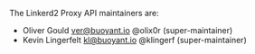 The Linkerd2 Proxy API maintainers are:

* Oliver Gould <ver@buoyant.io> @olix0r (super-maintainer)
* Kevin Lingerfelt <kl@buoyant.io> @klingerf (super-maintainer)

<!--
# Adding a new maintainer

* Submit a PR modifying this file
* Add maintainer to .github/CODEOWNERS
* Obtain approvals per GOVERNANCE.md
* Invite maintainer to https://github.com/orgs/linkerd/teams/linkerd2-maintainers/members
* Invite maintainer to https://github.com/orgs/linkerd/people
-->
